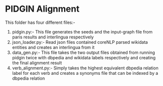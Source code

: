 # PIDGIN Alignment  #
This folder has four different files:-
1) pidgin.py:- This file generates the seeds and the input-graph file from paris results and interlingua respectively
2) json_loader.py:- Read json files contained coreNLP parsed wikidata entities and creates an interlingua from it
3) data_gen.py:- This file takes the two output files obtained from running pidgin twice with dbpedia and wikidata labels respectively and creating the final alignment result
4) verb_alignment.py:- Simply takes the highest equivalent dbpedia relation label for each verb and creates a synonyms file that can be indexed by a dbpedia relation
